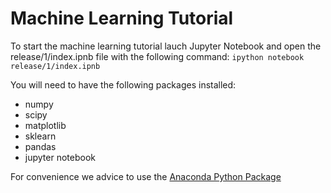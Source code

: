 # Machine Learning Tutorial

To start the machine learning tutorial lauch Jupyter Notebook and open the release/1/index.ipnb file with the following command:
```ipython notebook release/1/index.ipnb```

You will need to have the following packages installed:
* numpy
* scipy
* matplotlib
* sklearn
* pandas
* jupyter notebook

For convenience we advice to use the [Anaconda Python Package](https://www.continuum.io/downloads)

